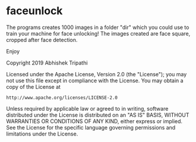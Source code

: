 # faceunlock
The programs creates 1000 images in a folder "dir" which you could use to train your machine for face unlocking! The images created are  face square, cropped after face detection.

Enjoy


Copyright 2019 Abhishek Tripathi

Licensed under the Apache License, Version 2.0 (the "License");
you may not use this file except in compliance with the License.
You may obtain a copy of the License at

    http://www.apache.org/licenses/LICENSE-2.0

Unless required by applicable law or agreed to in writing, software
distributed under the License is distributed on an "AS IS" BASIS,
WITHOUT WARRANTIES OR CONDITIONS OF ANY KIND, either express or implied.
See the License for the specific language governing permissions and
limitations under the License.
